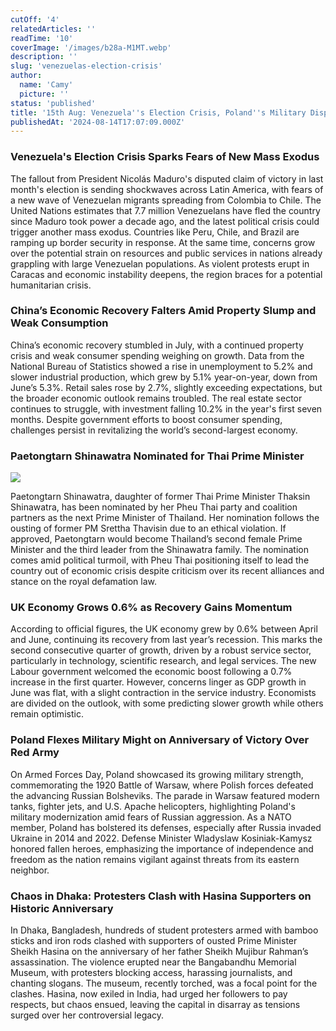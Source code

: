 ```yaml
---
cutOff: '4'
relatedArticles: ''
readTime: '10'
coverImage: '/images/b28a-M1MT.webp'
description: ''
slug: 'venezuelas-election-crisis'
author:
  name: 'Camy'
  picture: ''
status: 'published'
title: '15th Aug: Venezuela''s Election Crisis, Poland''s Military Display'
publishedAt: '2024-08-14T17:07:09.000Z'
---
```


### **Venezuela's Election Crisis Sparks Fears of New Mass Exodus**

The fallout from President Nicolás Maduro's disputed claim of victory in last month's election is sending shockwaves across Latin America, with fears of a new wave of Venezuelan migrants spreading from Colombia to Chile. The United Nations estimates that 7.7 million Venezuelans have fled the country since Maduro took power a decade ago, and the latest political crisis could trigger another mass exodus. Countries like Peru, Chile, and Brazil are ramping up border security in response. At the same time, concerns grow over the potential strain on resources and public services in nations already grappling with large Venezuelan populations. As violent protests erupt in Caracas and economic instability deepens, the region braces for a potential humanitarian crisis.

### **China’s Economic Recovery Falters Amid Property Slump and Weak Consumption**

China’s economic recovery stumbled in July, with a continued property crisis and weak consumer spending weighing on growth. Data from the National Bureau of Statistics showed a rise in unemployment to 5.2% and slower industrial production, which grew by 5.1% year-on-year, down from June’s 5.3%. Retail sales rose by 2.7%, slightly exceeding expectations, but the broader economic outlook remains troubled. The real estate sector continues to struggle, with investment falling 10.2% in the year's first seven months. Despite government efforts to boost consumer spending, challenges persist in revitalizing the world’s second-largest economy.

### Paetongtarn Shinawatra Nominated for Thai Prime Minister

![](/images/b28a-I3NT.webp)

Paetongtarn Shinawatra, daughter of former Thai Prime Minister Thaksin Shinawatra, has been nominated by her Pheu Thai party and coalition partners as the next Prime Minister of Thailand. Her nomination follows the ousting of former PM Srettha Thavisin due to an ethical violation. If approved, Paetongtarn would become Thailand’s second female Prime Minister and the third leader from the Shinawatra family. The nomination comes amid political turmoil, with Pheu Thai positioning itself to lead the country out of economic crisis despite criticism over its recent alliances and stance on the royal defamation law.

### UK Economy Grows 0.6% as Recovery Gains Momentum

According to official figures, the UK economy grew by 0.6% between April and June, continuing its recovery from last year’s recession. This marks the second consecutive quarter of growth, driven by a robust service sector, particularly in technology, scientific research, and legal services. The new Labour government welcomed the economic boost following a 0.7% increase in the first quarter. However, concerns linger as GDP growth in June was flat, with a slight contraction in the service industry. Economists are divided on the outlook, with some predicting slower growth while others remain optimistic.

### Poland Flexes Military Might on Anniversary of Victory Over Red Army

On Armed Forces Day, Poland showcased its growing military strength, commemorating the 1920 Battle of Warsaw, where Polish forces defeated the advancing Russian Bolsheviks. The parade in Warsaw featured modern tanks, fighter jets, and U.S. Apache helicopters, highlighting Poland's military modernization amid fears of Russian aggression. As a NATO member, Poland has bolstered its defenses, especially after Russia invaded Ukraine in 2014 and 2022. Defense Minister Wladyslaw Kosiniak-Kamysz honored fallen heroes, emphasizing the importance of independence and freedom as the nation remains vigilant against threats from its eastern neighbor.

### Chaos in Dhaka: Protesters Clash with Hasina Supporters on Historic Anniversary

In Dhaka, Bangladesh, hundreds of student protesters armed with bamboo sticks and iron rods clashed with supporters of ousted Prime Minister Sheikh Hasina on the anniversary of her father Sheikh Mujibur Rahman’s assassination. The violence erupted near the Bangabandhu Memorial Museum, with protesters blocking access, harassing journalists, and chanting slogans. The museum, recently torched, was a focal point for the clashes. Hasina, now exiled in India, had urged her followers to pay respects, but chaos ensued, leaving the capital in disarray as tensions surged over her controversial legacy.